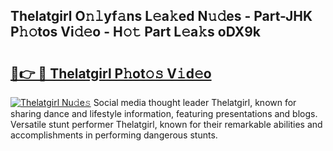 ## Thelatgirl O𝚗𝚕yf𝚊ns L𝚎a𝚔ed N𝚞𝚍es - Part-JHK P𝚑𝚘tos Vi𝚍𝚎o - H𝚘𝚝 Part L𝚎a𝚔s oDX9k

# <h2><a href="http://kfdk1d.oniu.top/?m=Thelatgirl">🔗👉 🔴 Thelatgirl P𝚑ot𝚘𝚜 V𝚒d𝚎o</a></h2>

[![Thelatgirl Nu𝚍e𝚜](https://i.imgur.com/0qMVB7G.gif)](http://kfdk1d.oniu.top/?m=Thelatgirl)
Social media thought leader Thelatgirl, known for sharing dance and lifestyle information, featuring presentations and blogs. Versatile stunt performer Thelatgirl, known for their remarkable abilities and accomplishments in performing dangerous stunts.  
